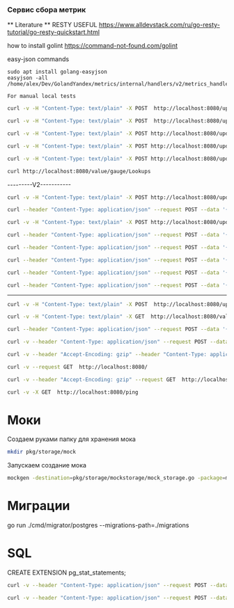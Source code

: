 ### Сервис сбора метрик

** Literature **
RESTY USEFUL
https://www.alldevstack.com/ru/go-resty-tutorial/go-resty-quickstart.html

how to install golint
https://command-not-found.com/golint

easy-json commands
```
sudo apt install golang-easyjson
easyjson -all /home/alex/Dev/GolandYandex/metrics/internal/handlers/v2/metrics_handlers.go 
```

```
For manual local tests
```

```bash
curl -v -H "Content-Type: text/plain" -X POST  http://localhost:8080/update/gauge/param1/2
```

```bash
curl -v -H "Content-Type: text/plain" -X POST  http://localhost:8080/update/gauge1/param1/2
```


```bash
curl -v -H "Content-Type: text/plain" -X POST http://localhost:8080/update/counter/testCounter1/10
```


```bash
curl -v -H "Content-Type: text/plain" -X POST http://localhost:8080/update/gauge/testGauge/111
```

```bash
curl -v -H "Content-Type: text/plain" -X POST http://localhost:8080/update/gauge/Lookups/20.4
```

```bash
curl http://localhost:8080/value/gauge/Lookups
```

---------V2-----------
```bash
curl -v -H "Content-Type: text/plain" -X POST http://localhost:8080/update/gauge/Lookups/21.4
```
```bash
curl --header "Content-Type: application/json" --request POST --data '{"id":"Lookups","type":"gauge"}' http://localhost:8080/value/
```


```bash
curl -v -H "Content-Type: text/plain" -X POST http://localhost:8080/update/counter/testCounter1/10
```
```bash
curl --header "Content-Type: application/json" --request POST --data '{"id":"testCounter1","type":"counter"}' http://localhost:8080/value/
```



```bash
curl --header "Content-Type: application/json" --request POST --data '{"id":"testCounter1","type":"counter","delta":10}' http://localhost:8080/update/
```
```bash
curl --header "Content-Type: application/json" --request POST --data '{"id":"testCounter1","type":"counter"}' http://localhost:8080/value/
```


```bash
curl --header "Content-Type: application/json" --request POST --data '{"id":"testGauge","type":"gauge","value":465529.39165260154}' http://localhost:8080/update/
```
```bash
curl --header "Content-Type: application/json" --request POST --data '{"id":"testGauge","type":"gauge"}' http://localhost:8080/value/
```


----------------
```bash
curl -v -H "Content-Type: text/plain" -X POST  http://localhost:8080/update/gauge/param2/2
```
```bash
curl -v -H "Content-Type: text/plain" -X GET  http://localhost:8080/value/gauge/param2
```
```bash
curl --header "Content-Type: application/json" --request POST --data '{"id":"testCounter14","type":"counter","delta":10}' http://localhost:8080/update/
```
```bash
curl -v --header "Content-Type: application/json" --request POST --data '{"id":"testCounter14","type":"counter"}' http://localhost:8080/value/
```
```bash
curl -v --header "Accept-Encoding: gzip" --header "Content-Type: application/json" --request POST --data '{"id":"test_counter","type":"counter"}' http://localhost:8080/value/ --compressed
```

```bash
curl -v --request GET  http://localhost:8080/
```

```bash
curl -v --header "Accept-Encoding: gzip" --request GET  http://localhost:8080/ --compressed
```

```bash
curl -v -X GET  http://localhost:8080/ping
```

# Моки
Создаем руками папку для хранения мока
```bash
mkdir pkg/storage/mock
```
Запускаем создание мока 
```bash
mockgen -destination=pkg/storage/mockstorage/mock_storage.go -package=mockstorage github.com/AlexBlackNn/metrics/internal/services/metricsservice MetricsStorage,HealthChecker
```

# Миграции 
go run ./cmd/migrator/postgres  --migrations-path=./migrations

# SQL 
CREATE EXTENSION pg_stat_statements; 


```bash
curl -v --header "Content-Type: application/json" --request POST --data '{"id":"test_counter","type":"counter"}' http://localhost:8080/value/
```
```bash
curl -v --header "Content-Type: application/json" --request POST --data '{"id":"test_gauge","type":"gauge"}' http://localhost:8080/value/
```